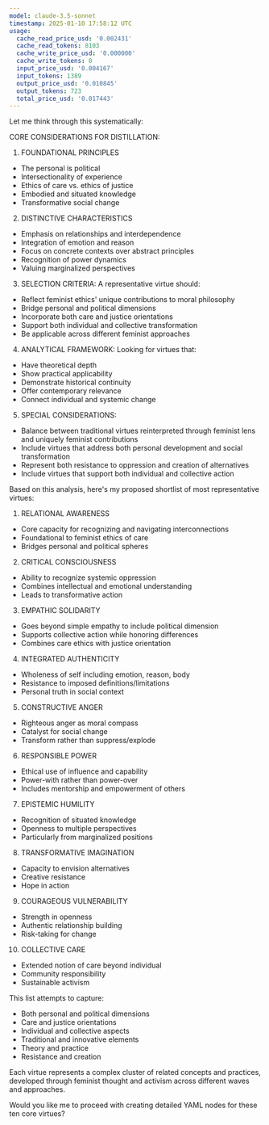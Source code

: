```yaml
---
model: claude-3.5-sonnet
timestamp: 2025-01-10 17:58:12 UTC
usage:
  cache_read_price_usd: '0.002431'
  cache_read_tokens: 8103
  cache_write_price_usd: '0.000000'
  cache_write_tokens: 0
  input_price_usd: '0.004167'
  input_tokens: 1389
  output_price_usd: '0.010845'
  output_tokens: 723
  total_price_usd: '0.017443'
---
```


Let me think through this systematically:

CORE CONSIDERATIONS FOR DISTILLATION:

1. FOUNDATIONAL PRINCIPLES
- The personal is political
- Intersectionality of experience
- Ethics of care vs. ethics of justice
- Embodied and situated knowledge
- Transformative social change

2. DISTINCTIVE CHARACTERISTICS
- Emphasis on relationships and interdependence
- Integration of emotion and reason
- Focus on concrete contexts over abstract principles
- Recognition of power dynamics
- Valuing marginalized perspectives

3. SELECTION CRITERIA:
A representative virtue should:
- Reflect feminist ethics' unique contributions to moral philosophy
- Bridge personal and political dimensions
- Incorporate both care and justice orientations
- Support both individual and collective transformation
- Be applicable across different feminist approaches

4. ANALYTICAL FRAMEWORK:
Looking for virtues that:
- Have theoretical depth
- Show practical applicability
- Demonstrate historical continuity
- Offer contemporary relevance
- Connect individual and systemic change

5. SPECIAL CONSIDERATIONS:
- Balance between traditional virtues reinterpreted through feminist lens and uniquely feminist contributions
- Include virtues that address both personal development and social transformation
- Represent both resistance to oppression and creation of alternatives
- Include virtues that support both individual and collective action

Based on this analysis, here's my proposed shortlist of most representative virtues:

1. RELATIONAL AWARENESS
- Core capacity for recognizing and navigating interconnections
- Foundational to feminist ethics of care
- Bridges personal and political spheres

2. CRITICAL CONSCIOUSNESS
- Ability to recognize systemic oppression
- Combines intellectual and emotional understanding
- Leads to transformative action

3. EMPATHIC SOLIDARITY
- Goes beyond simple empathy to include political dimension
- Supports collective action while honoring differences
- Combines care ethics with justice orientation

4. INTEGRATED AUTHENTICITY
- Wholeness of self including emotion, reason, body
- Resistance to imposed definitions/limitations
- Personal truth in social context

5. CONSTRUCTIVE ANGER
- Righteous anger as moral compass
- Catalyst for social change
- Transform rather than suppress/explode

6. RESPONSIBLE POWER
- Ethical use of influence and capability
- Power-with rather than power-over
- Includes mentorship and empowerment of others

7. EPISTEMIC HUMILITY
- Recognition of situated knowledge
- Openness to multiple perspectives
- Particularly from marginalized positions

8. TRANSFORMATIVE IMAGINATION
- Capacity to envision alternatives
- Creative resistance
- Hope in action

9. COURAGEOUS VULNERABILITY
- Strength in openness
- Authentic relationship building
- Risk-taking for change

10. COLLECTIVE CARE
- Extended notion of care beyond individual
- Community responsibility
- Sustainable activism

This list attempts to capture:
- Both personal and political dimensions
- Care and justice orientations
- Individual and collective aspects
- Traditional and innovative elements
- Theory and practice
- Resistance and creation

Each virtue represents a complex cluster of related concepts and practices, developed through feminist thought and activism across different waves and approaches.

Would you like me to proceed with creating detailed YAML nodes for these ten core virtues?
